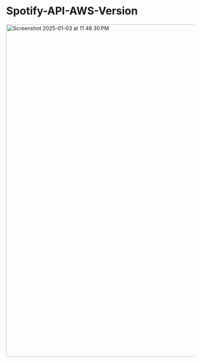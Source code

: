 # Spotify-API-AWS-Version


<img width="892" alt="Screenshot 2025-01-03 at 11 48 30 PM" src="https://github.com/user-attachments/assets/1886f6dc-81b1-4831-94b5-631a8a05c4f0" />
